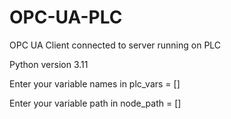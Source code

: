 # OPC-UA-PLC
OPC UA Client connected to server running on PLC

Python version 3.11

Enter your variable names in plc_vars = [] 

Enter your variable path in node_path = []
